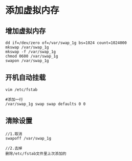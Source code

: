 添加虚拟内存
==========

##  增加虚拟内存
```
dd if=/dev/zero of=/var/swap_1g bs=1024 count=1024000
mkswap /var/swap_1g
mkswap -f /var/swap_1g
chmod 0600 /var/swap_1g
swapon /var/swap_1g
```

## 开机自动挂载
```
vim /etc/fstab 

#添加一行
/var/swap_1g swap swap defaults 0 0
```

## 清除设置
```
//1.取消
swapoff /var/swap_1g

//2.去掉
删除/etc/fstab文件里上次添加的
```
